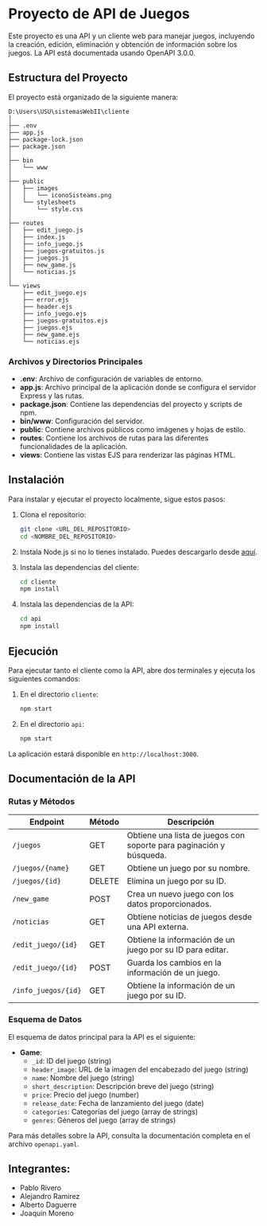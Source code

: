# Proyecto de API de Juegos

Este proyecto es una API y un cliente web para manejar juegos, incluyendo la creación, edición, eliminación y obtención de información sobre los juegos. La API está documentada usando OpenAPI 3.0.0.

## Estructura del Proyecto

El proyecto está organizado de la siguiente manera:

```
D:\Users\USU\sistemasWebII\cliente
│
├── .env
├── app.js
├── package-lock.json
├── package.json
│
├── bin
│   └── www
│
├── public
│   ├── images
│   │   └── iconoSisteams.png
│   └── stylesheets
│       └── style.css
│
├── routes
│   ├── edit_juego.js
│   ├── index.js
│   ├── info_juego.js
│   ├── juegos-gratuitos.js
│   ├── juegos.js
│   ├── new_game.js
│   └── noticias.js
│
└── views
    ├── edit_juego.ejs
    ├── error.ejs
    ├── header.ejs
    ├── info_juego.ejs
    ├── juegos-gratuitos.ejs
    ├── juegos.ejs
    ├── new_game.ejs
    └── noticias.ejs
```

### Archivos y Directorios Principales

- **.env**: Archivo de configuración de variables de entorno.
- **app.js**: Archivo principal de la aplicación donde se configura el servidor Express y las rutas.
- **package.json**: Contiene las dependencias del proyecto y scripts de npm.
- **bin/www**: Configuración del servidor.
- **public**: Contiene archivos públicos como imágenes y hojas de estilo.
- **routes**: Contiene los archivos de rutas para las diferentes funcionalidades de la aplicación.
- **views**: Contiene las vistas EJS para renderizar las páginas HTML.

## Instalación

Para instalar y ejecutar el proyecto localmente, sigue estos pasos:

1. Clona el repositorio:

   ```bash
   git clone <URL_DEL_REPOSITORIO>
   cd <NOMBRE_DEL_REPOSITORIO>
   ```

2. Instala Node.js si no lo tienes instalado. Puedes descargarlo desde [aquí](https://nodejs.org/).

3. Instala las dependencias del cliente:

   ```bash
   cd cliente
   npm install
   ```

4. Instala las dependencias de la API:

   ```bash
   cd api
   npm install
   ```

## Ejecución

Para ejecutar tanto el cliente como la API, abre dos terminales y ejecuta los siguientes comandos:

1. En el directorio `cliente`:

   ```bash
   npm start
   ```

2. En el directorio `api`:

   ```bash
   npm start
   ```

La aplicación estará disponible en `http://localhost:3000`.

## Documentación de la API

### Rutas y Métodos

| Endpoint            | Método | Descripción                                                         |
| ------------------- | ------ | ------------------------------------------------------------------- |
| `/juegos`           | GET    | Obtiene una lista de juegos con soporte para paginación y búsqueda. |
| `/juegos/{name}`    | GET    | Obtiene un juego por su nombre.                                     |
| `/juegos/{id}`      | DELETE | Elimina un juego por su ID.                                         |
| `/new_game`         | POST   | Crea un nuevo juego con los datos proporcionados.                   |
| `/noticias`         | GET    | Obtiene noticias de juegos desde una API externa.                   |
| `/edit_juego/{id}`  | GET    | Obtiene la información de un juego por su ID para editar.           |
| `/edit_juego/{id}`  | POST   | Guarda los cambios en la información de un juego.                   |
| `/info_juegos/{id}` | GET    | Obtiene la información de un juego por su ID.                       |

### Esquema de Datos

El esquema de datos principal para la API es el siguiente:

- **Game**:
  - `_id`: ID del juego (string)
  - `header_image`: URL de la imagen del encabezado del juego (string)
  - `name`: Nombre del juego (string)
  - `short_description`: Descripción breve del juego (string)
  - `price`: Precio del juego (number)
  - `release_date`: Fecha de lanzamiento del juego (date)
  - `categories`: Categorías del juego (array de strings)
  - `genres`: Géneros del juego (array de strings)

Para más detalles sobre la API, consulta la documentación completa en el archivo `openapi.yaml`.

## Integrantes:

- Pablo Rivero
- Alejandro Ramirez
- Alberto Daguerre
- Joaquin Moreno
